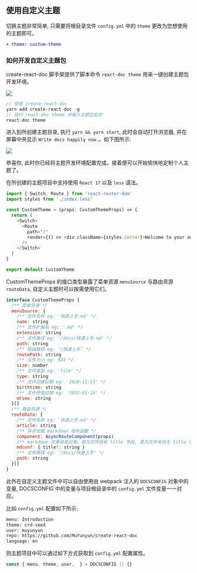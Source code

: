 ## 使用自定义主题

切换主题非常简单, 只需要将根目录文件 `config.yml` 中的 `theme` 更改为您想使用的主题即可。

```diff
+ theme: custom-theme
```

### 如何开发自定义主题包

create-react-doc 脚手架提供了脚本命令 `react-doc theme` 用来一键创建主题包开发环境。

![](http://with.muyunyun.cn/2e4a4b11f96c0d38759700c05fe96267.gif)

```js
// 安装 create-react-doc
yarn add create-react-doc -g
// 执行 react-doc theme 并输入主题包名字
react-doc theme
```

进入到所创建主题目录, 执行 `yarn && yarn start`, 此时会自动打开浏览器, 并在屏幕中央显示 `Write docs happily now.`。如下图所示:

![](http://with.muyunyun.cn/1a2bf34700afd77a95014d2d5f359ffa.jpg)

恭喜你, 此时你已经将主题开发环境配置完成。接着便可以开始愉快地定制个人主题了。

在所创建的主题项目中支持使用 `React 17` 以及 `less` 语法。

```js
import { Switch, Route } from 'react-router-dom'
import styles from './index.less'

const CustomTheme = (props: CustomThemeProps) => {
  return (
    <Switch>
      <Route
        path="/"
        render={() => <div className={styles.center}>Welcome to your own theme</div>}
      />
    </Switch>
  )
}

export default CustomTheme
```

CustomThemeProps 的接口类型暴露了菜单资源 `menuSource` 与路由资源 `routeData`, 自定义主题时可以按需使用它们。

```js
interface CustomThemeProps {
  /** 菜单资源 */
  menuSource: {
    /** 文件名称 eg: '快速上手.md' */
    name: string
    /** 文件扩展名 eg: '.md' */
    extension: string
    /** 文件路径 eg: '/docs/快速上手.md' */
    path: string
    /** 路由路径 eg: ‘/快速上手’ */
    routePath: string
    /** 文件大小 eg: 924 */
    size: number
    /** 文件类型 eg: 'file' */
    type: string
    /** 文件创建日期 eg: '2020-11-11' */
    birthtime: string
    /** 文件修改日期 eg: '2021-01-14' */
    mtime: string
  }[]
  /** 路由资源 */
  routeData: {
    /** 文件名称 eg: '快速上手.md' */
    article: string
    /** 异步加载 markdown 组件函数 */
    component: AsyncRouteComponent(props)
    /** markdown 文章信息对象。若为文件则有 title 字段, 若为文件夹则无 title 字段 */
    mdconf: { title?: string }
    /** 文件路径 eg: '/docs/快速上手' */
    path: string
  }[]
}
```

此外在自定义主题文件中可以自由使用由 webpack 注入的 `DOCSCONFIG` 对象中的变量, DOCSCONFIG 中的变量与项目根目录中的 `config.yml` 文件变量一一对应。

比如 `config.yml` 配置如下所示:

```bash
menu: Introduction
theme: crd-seed
user: muyunyun
repo: https://github.com/MuYunyun/create-react-doc
language: en
```

则主题项目中可以通过如下方式获取到 `config.yml` 配置属性。

```js
const { menu, theme, user,  } = DOCSCONFIG || {}
```